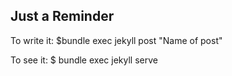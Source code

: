 ## Just a Reminder

To write it:
$bundle exec jekyll post "Name of post"

To see it:
$ bundle exec jekyll serve
